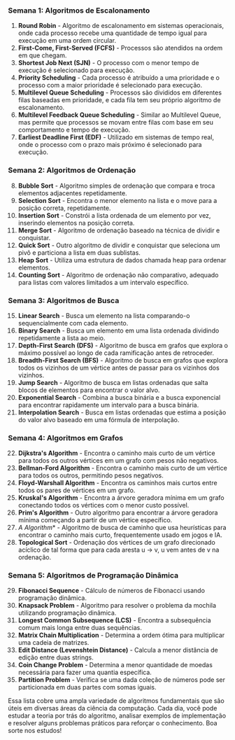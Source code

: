 ### Semana 1: Algoritmos de Escalonamento
1. **Round Robin** - Algoritmo de escalonamento em sistemas operacionais, onde cada processo recebe uma quantidade de tempo igual para execução em uma ordem circular.
2. **First-Come, First-Served (FCFS)** - Processos são atendidos na ordem em que chegam.
3. **Shortest Job Next (SJN)** - O processo com o menor tempo de execução é selecionado para execução.
4. **Priority Scheduling** - Cada processo é atribuído a uma prioridade e o processo com a maior prioridade é selecionado para execução.
5. **Multilevel Queue Scheduling** - Processos são divididos em diferentes filas baseadas em prioridade, e cada fila tem seu próprio algoritmo de escalonamento.
6. **Multilevel Feedback Queue Scheduling** - Similar ao Multilevel Queue, mas permite que processos se movam entre filas com base em seu comportamento e tempo de execução.
7. **Earliest Deadline First (EDF)** - Utilizado em sistemas de tempo real, onde o processo com o prazo mais próximo é selecionado para execução.

### Semana 2: Algoritmos de Ordenação
8. **Bubble Sort** - Algoritmo simples de ordenação que compara e troca elementos adjacentes repetidamente.
9. **Selection Sort** - Encontra o menor elemento na lista e o move para a posição correta, repetidamente.
10. **Insertion Sort** - Constrói a lista ordenada de um elemento por vez, inserindo elementos na posição correta.
11. **Merge Sort** - Algoritmo de ordenação baseado na técnica de dividir e conquistar.
12. **Quick Sort** - Outro algoritmo de dividir e conquistar que seleciona um pivô e particiona a lista em duas sublistas.
13. **Heap Sort** - Utiliza uma estrutura de dados chamada heap para ordenar elementos.
14. **Counting Sort** - Algoritmo de ordenação não comparativo, adequado para listas com valores limitados a um intervalo específico.

### Semana 3: Algoritmos de Busca
15. **Linear Search** - Busca um elemento na lista comparando-o sequencialmente com cada elemento.
16. **Binary Search** - Busca um elemento em uma lista ordenada dividindo repetidamente a lista ao meio.
17. **Depth-First Search (DFS)** - Algoritmo de busca em grafos que explora o máximo possível ao longo de cada ramificação antes de retroceder.
18. **Breadth-First Search (BFS)** - Algoritmo de busca em grafos que explora todos os vizinhos de um vértice antes de passar para os vizinhos dos vizinhos.
19. **Jump Search** - Algoritmo de busca em listas ordenadas que salta blocos de elementos para encontrar o valor alvo.
20. **Exponential Search** - Combina a busca binária e a busca exponencial para encontrar rapidamente um intervalo para a busca binária.
21. **Interpolation Search** - Busca em listas ordenadas que estima a posição do valor alvo baseado em uma fórmula de interpolação.

### Semana 4: Algoritmos em Grafos
22. **Dijkstra's Algorithm** - Encontra o caminho mais curto de um vértice para todos os outros vértices em um grafo com pesos não negativos.
23. **Bellman-Ford Algorithm** - Encontra o caminho mais curto de um vértice para todos os outros, permitindo pesos negativos.
24. **Floyd-Warshall Algorithm** - Encontra os caminhos mais curtos entre todos os pares de vértices em um grafo.
25. **Kruskal's Algorithm** - Encontra a árvore geradora mínima em um grafo conectando todos os vértices com o menor custo possível.
26. **Prim's Algorithm** - Outro algoritmo para encontrar a árvore geradora mínima começando a partir de um vértice específico.
27. **A* Algorithm** - Algoritmo de busca de caminho que usa heurísticas para encontrar o caminho mais curto, frequentemente usado em jogos e IA.
28. **Topological Sort** - Ordenação dos vértices de um grafo direcionado acíclico de tal forma que para cada aresta u -> v, u vem antes de v na ordenação.

### Semana 5: Algoritmos de Programação Dinâmica
29. **Fibonacci Sequence** - Cálculo de números de Fibonacci usando programação dinâmica.
30. **Knapsack Problem** - Algoritmo para resolver o problema da mochila utilizando programação dinâmica.
31. **Longest Common Subsequence (LCS)** - Encontra a subsequência comum mais longa entre duas sequências.
32. **Matrix Chain Multiplication** - Determina a ordem ótima para multiplicar uma cadeia de matrizes.
33. **Edit Distance (Levenshtein Distance)** - Calcula a menor distância de edição entre duas strings.
34. **Coin Change Problem** - Determina a menor quantidade de moedas necessária para fazer uma quantia específica.
35. **Partition Problem** - Verifica se uma dada coleção de números pode ser particionada em duas partes com somas iguais.

Essa lista cobre uma ampla variedade de algoritmos fundamentais que são úteis em diversas áreas da ciência da computação. Cada dia, você pode estudar a teoria por trás do algoritmo, analisar exemplos de implementação e resolver alguns problemas práticos para reforçar o conhecimento. Boa sorte nos estudos!